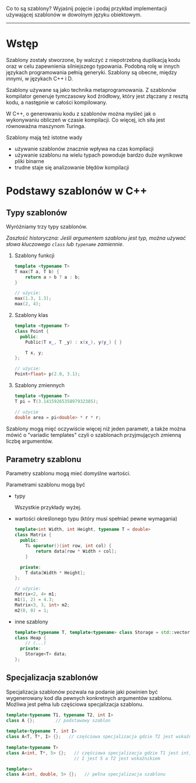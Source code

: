 Co to są szablony? Wyjaśnij pojęcie i podaj przykład implementacji używającej
szablonów w dowolnym języku obiektowym.

---

# Wstęp

Szablony zostały stworzone, by walczyć z niepotrzebną duplikacją kodu oraz w
celu zapewnienia silniejszego typowania. Podobną rolę w innych językach
programowania pełnią generyki. Szablony są obecne, między innymi, w językach C++
i D.

Szablony używane są jako technika metaprogramowania. Z szablonów kompilator
generuje tymczasowy kod źródłowy, który jest złączany z resztą kodu,
a następnie w całości kompilowany.

W C++, o generowaniu kodu z szablonów można myśleć jak o wykonywaniu obliczeń
w czasie kompilacji. Co więcej, ich siła jest równoważna maszynom Turinga.

Szablony mają też istotne wady

 - używanie szablonów znacznie wpływa na czas kompilacji
 - używanie szablonu na wielu typach powoduje bardzo duże wynikowe pliki binarne
 - trudne staje się analizowanie błędów kompilacji

# Podstawy szablonów w C++

## Typy szablonów

Wyróżniamy trzy typy szablonów.

*Zaszłość historyczna: Jeśli argumentem szablonu jest typ, można używać słowa
kluczowego `class` lub `typename` zamiennie.*

1. Szablony funkcji

   ```cpp
   template <typename T>
   T max(T a, T b) {
       return a > b ? a : b;
   }

   // użycie:
   max(1.3, 1.3);
   max(2, 4);
   ```

2. Szablony klas

   ```cpp
   template <typename T>
   class Point {
     public:
       Public(T x_, T _y) : x(x_), y(y_) { }

       T x, y;
   };

   // użycie:
   Point<float> p(2.0, 3.1);
   ```

3. Szablony zmiennych

   ```cpp
   template <typename T>
   T pi = T(3.1415926535897932385);

   // użycie
   double area = pi<double> * r * r;
   ```

Szablony mogą mięć oczywiście więcej niż jeden parametr, a także można mówić
o "variadic templates" czyli o szablonach przyjmujących zmienną liczbę argumentów.

## Parametry szablonu

Parametry szablonu mogą mieć domyślne wartości.

Parametrami szablonu mogą być

 - typy

   Wszystkie przykłady wyżej.

 - wartości określonego typu (który musi spełniać pewne wymagania)

   ```cpp
   template<int Width, int Height, typename T = double>
   class Matrix {
     public:
       T& operator()(int row, int col) {
           return data[row * Width + col];
       }

     private:
       T data[Width * Height];
   };

   // użycie:
   Matrix<2, 4> m1;
   m1(1, 2) = 4.3;
   Matrix<3, 3, int> m2;
   m2(0, 0) = 1;
   ```

 - inne szablony

   ```cpp
   template<typename T, template<typename> class Storage = std::vector>
   class Heap {
       // (...)
     private:
       Storage<T> data;
   };
   ```

## Specjalizacja szablonów

Specjalizacja szablonów pozwala na podanie jaki powinien być wygenerowany kod
dla pewnych konkretnych argumentów szablonu. Możliwa jest pełna lub częściowa
specjalizacja szablonu.

```cpp
template<typename T1, typename T2, int I>
class A {};        // podstawowy szablon
 
template<typename T, int I>
class A<T, T*, I> {};   // częściowa specjalizacja gdzie T2 jest wskaźnikiem do T1
 
template<typename T>
class A<int, T*, 5> {};   // częściowa specjalizacja gdzie T1 jest int,
                          // I jest 5 a T2 jest wskaźnikiem

template<>
class A<int, double, 5> {};   // pełna specjalizacja szablonu
```
